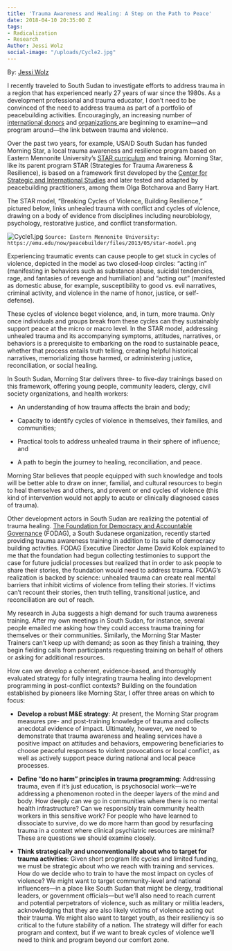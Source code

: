 ```yaml
---
title: 'Trauma Awareness and Healing: A Step on the Path to Peace'
date: 2018-04-10 20:35:00 Z
tags:
- Radicalization
- Research
Author: Jessi Wolz
social-image: "/uploads/Cycle2.jpg"
---
```


By: [Jessi Wolz](https://www.linkedin.com/in/jessi-wolz-2a124423/)

I recently traveled to South Sudan to investigate efforts to address trauma in a region that has experienced nearly 27 years of war since the 1980s. As a development professional and trauma educator, I don’t need to be convinced of the need to address trauma as part of a portfolio of peacebuilding activities. Encouragingly, an increasing number of [international donors](https://www.giz.de/en/worldwide/31629.html) and [organizations ](https://www.green-string.org/)are beginning to examine—and program around—the link between trauma and violence.

Over the past two years, for example, USAID South Sudan has funded Morning Star, a local trauma awareness and resilience program based on Eastern Mennonite University’s [STAR curriculum](https://emu.edu/cjp/star/) and training. Morning Star, like its parent program STAR (Strategies for Trauma Awareness & Resilience), is based on a framework first developed by the [Center for Strategic and International Studies](https://www.csis.org/) and later tested and adapted by peacebuilding practitioners, among them Olga Botcharova and Barry Hart.

The STAR model, “Breaking Cycles of Violence, Building Resilience,” pictured below, links unhealed trauma with conflict and cycles of violence, drawing on a body of evidence from disciplines including neurobiology, psychology, restorative justice, and conflict transformation.

![Cycle1.jpg](/uploads/Cycle1.jpg)
`Source: Eastern Mennonite University: https://emu.edu/now/peacebuilder/files/2013/05/star-model.png`

Experiencing traumatic events can cause people to get stuck in cycles of violence, depicted in the model as two closed-loop circles: “acting in” (manifesting in behaviors such as substance abuse, suicidal tendencies, rage, and fantasies of revenge and humiliation) and “acting out” (manifested as domestic abuse, for example, susceptibility to good vs. evil narratives, criminal activity, and violence in the name of honor, justice, or self-defense).

These cycles of violence beget violence, and, in turn, more trauma. Only once individuals and groups break from these cycles can they sustainably support peace at the micro or macro level. In the STAR model, addressing unhealed trauma and its accompanying symptoms, attitudes, narratives, or behaviors is a prerequisite to embarking on the road to sustainable peace, whether that process entails  truth telling, creating helpful historical narratives, memorializing those harmed, or administering justice, reconciliation, or social healing.

In South Sudan, Morning Star delivers three- to five-day trainings based on this framework, offering young people, community leaders, clergy, civil society organizations, and health workers:

* An understanding of how trauma affects the brain and body;

* Capacity to identify cycles of violence in themselves, their families, and communities;

* Practical tools to address unhealed trauma in their sphere of influence; and

* A path to begin the journey to healing, reconciliation, and peace.

Morning Star believes that people equipped with such knowledge and tools will be better able to draw on inner, familial, and cultural resources to begin to heal themselves and others, and prevent or end cycles of violence (this kind of intervention would not apply to acute or clinically diagnosed cases of trauma).

Other development actors in South Sudan are realizing the potential of trauma healing. [The Foundation for Democracy and Accountable Governance](http://www.fodagsouthsudan.org/) (FODAG), a South Sudanese organization, recently started providing trauma awareness training in addition to its suite of democracy building activities. FODAG Executive Director Jame David Kolok explained to me that the foundation had begun collecting testimonies to support the case for future judicial processes but realized that in order to ask people to share their stories, the foundation would need to address trauma. FODAG’s realization is backed by science: unhealed trauma can create real mental barriers that inhibit victims of violence from telling their stories. If victims can’t recount their stories, then truth telling, transitional justice, and reconciliation are out of reach.

My research in Juba suggests a high demand for such trauma awareness training. After my own meetings in South Sudan, for instance, several people emailed me asking how they could access trauma training for themselves or their communities. Similarly, the Morning Star Master Trainers can’t keep up with demand; as soon as they finish a training, they begin fielding calls from participants requesting training on behalf of others or asking for additional resources.

How can we develop a coherent, evidence-based, and thoroughly evaluated strategy for fully integrating trauma healing into development programming in post-conflict contexts? Building on the foundation established by pioneers like Morning Star, I offer three areas on which to focus:

* **Develop a robust M&E strategy**: At present, the Morning Star program measures pre- and post-training knowledge of trauma and collects anecdotal evidence of impact. Ultimately, however, we need to demonstrate that trauma awareness and healing services have a positive impact on attitudes and behaviors, empowering beneficiaries to choose peaceful responses to violent provocations or local conflict, as well as actively support peace during national and local peace processes.

* **Define “do no harm” principles in trauma programming**: Addressing trauma, even if it’s just education, is psychosocial work—we’re addressing a phenomenon rooted in the deeper layers of the mind and body. How deeply can we go in communities where there is no mental health infrastructure? Can we responsibly train community health workers in this sensitive work? For people who have learned to dissociate to survive, do we do more harm than good by resurfacing trauma in a context where clinical psychiatric resources are minimal? These are questions we should examine closely.

* **Think strategically and unconventionally about who to target for trauma activities**: Given short program life cycles and limited funding, we must be strategic about who we reach with training and services. How do we decide who to train to have the most impact on cycles of violence? We might want to target community-level and national influencers—in a place like South Sudan that might be clergy, traditional leaders, or government officials—but we’ll also need to reach current and potential perpetrators of violence, such as military or militia leaders, acknowledging that they are also likely victims of violence acting out their trauma. We might also want to target youth, as their resiliency is so critical to the future stability of a nation. The strategy will differ for each program and context, but if we want to break cycles of violence we’ll need to think and program beyond our comfort zone.